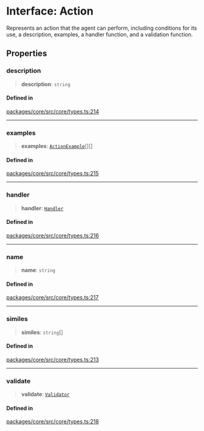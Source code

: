 # Interface: Action

Represents an action that the agent can perform, including conditions for its use, a description, examples, a handler function, and a validation function.

## Properties

### description

> **description**: `string`

#### Defined in

[packages/core/src/core/types.ts:214](https://github.com/ai16z/eliza/blob/d30d0a6e4929f1f9ad2fee78a425cc005922c069/packages/core/src/core/types.ts#L214)

***

### examples

> **examples**: [`ActionExample`](ActionExample.md)[][]

#### Defined in

[packages/core/src/core/types.ts:215](https://github.com/ai16z/eliza/blob/d30d0a6e4929f1f9ad2fee78a425cc005922c069/packages/core/src/core/types.ts#L215)

***

### handler

> **handler**: [`Handler`](../type-aliases/Handler.md)

#### Defined in

[packages/core/src/core/types.ts:216](https://github.com/ai16z/eliza/blob/d30d0a6e4929f1f9ad2fee78a425cc005922c069/packages/core/src/core/types.ts#L216)

***

### name

> **name**: `string`

#### Defined in

[packages/core/src/core/types.ts:217](https://github.com/ai16z/eliza/blob/d30d0a6e4929f1f9ad2fee78a425cc005922c069/packages/core/src/core/types.ts#L217)

***

### similes

> **similes**: `string`[]

#### Defined in

[packages/core/src/core/types.ts:213](https://github.com/ai16z/eliza/blob/d30d0a6e4929f1f9ad2fee78a425cc005922c069/packages/core/src/core/types.ts#L213)

***

### validate

> **validate**: [`Validator`](../type-aliases/Validator.md)

#### Defined in

[packages/core/src/core/types.ts:218](https://github.com/ai16z/eliza/blob/d30d0a6e4929f1f9ad2fee78a425cc005922c069/packages/core/src/core/types.ts#L218)
